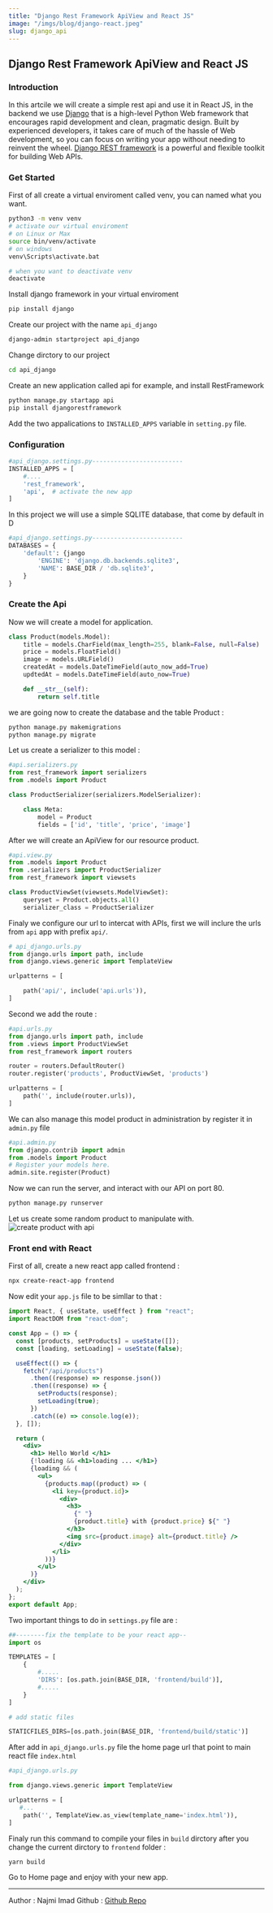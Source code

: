```yaml
---
title: "Django Rest Framework ApiView and React JS"
image: "/imgs/blog/django-react.jpeg"
slug: django_api
---
```


<h2 class="article-title"> Django Rest Framework ApiView and React JS</h2>

### Introduction
In this artcile we will create a simple rest api and use it in React JS, in the backend we use [Django](https://www.djangoproject.com/) that is a high-level Python Web framework that encourages rapid development and clean, pragmatic design. Built by experienced developers, it takes care of much of the hassle of Web development, so you can focus on writing your app without needing to reinvent the wheel. [Django REST framework](https://www.django-rest-framework.org) is a powerful and flexible toolkit for building Web APIs.

### Get Started
First of all create a virtual enviroment called venv, you can named what you want.

```bash
python3 -m venv venv
# activate our virtual enviroment
# on Linux or Max
source bin/venv/activate
# on windows
venv\Scripts\activate.bat

# when you want to deactivate venv
deactivate
```

Install django framework in your virtual enviroment

```bash
pip install django
```

Create our project with the name `api_django`

```bash
django-admin startproject api_django
```

Change dirctory to our project

```bash
cd api_django
```

Create an new application called api for example, and install RestFramework

```bash
python manage.py startapp api
pip install djangorestframework
```

Add the two appalications to `INSTALLED_APPS` variable in `setting.py` file.
### Configuration
```python
#api_django.settings.py-------------------------
INSTALLED_APPS = [
	#....
	'rest_framework',
	'api',  # activate the new app
]
```

In this project we will use a simple SQLITE database, that come by default in D

```python
#api_django.settings.py-------------------------
DATABASES = {
    'default': {jango
        'ENGINE': 'django.db.backends.sqlite3',
        'NAME': BASE_DIR / 'db.sqlite3',
    }
}
```
### Create the Api
Now we will create a model for application.

```python
class Product(models.Model):
	title = models.CharField(max_length=255, blank=False, null=False)
	price = models.FloatField()
	image = models.URLField()
	createdAt = models.DateTimeField(auto_now_add=True)
	updtedAt = models.DateTimeField(auto_now=True)

	def __str__(self):
		return self.title

```

we are going now to create the database and the table Product :

```bash
python manage.py makemigrations
python manage.py migrate
```

Let us create a serializer to this model :

```python
#api.serializers.py
from rest_framework import serializers
from .models import Product

class ProductSerializer(serializers.ModelSerializer):

	class Meta:
		model = Product
		fields = ['id', 'title', 'price', 'image']

```

After we will create an ApiView for our resource product.

```python
#api.view.py
from .models import Product
from .serializers import ProductSerializer
from rest_framework import viewsets

class ProductViewSet(viewsets.ModelViewSet):
    queryset = Product.objects.all()
    serializer_class = ProductSerializer

```

Finaly we configure our url to intercat with APIs, first we will inclure the urls from `api` app with prefix `api/`.

```python
# api_django.urls.py
from django.urls import path, include
from django.views.generic import TemplateView

urlpatterns = [

    path('api/', include('api.urls')),
]
```

Second we add the route :

```python
#api.urls.py
from django.urls import path, include
from .views import ProductViewSet
from rest_framework import routers

router = routers.DefaultRouter()
router.register('products', ProductViewSet, 'products')

urlpatterns = [
	path('', include(router.urls)),
]

```
We can also manage this model product in administration by register it in `admin.py` file

```python
#api.admin.py
from django.contrib import admin
from .models import Product
# Register your models here.
admin.site.register(Product)
```
Now we can run the server, and interact with our API on port 80.

```bash
python manage.py runserver
```
Let us create some random product to manipulate with.
![create product with api](imgs/blog/django1.png)

### Front end with React

First of all, create a new react app called frontend :

```bash
npx create-react-app frontend

```

Now edit your `app.js` file to be simllar to that :

```jsx
import React, { useState, useEffect } from "react";
import ReactDOM from "react-dom";

const App = () => {
  const [products, setProducts] = useState([]);
  const [loading, setLoading] = useState(false);

  useEffect(() => {
    fetch("/api/products")
      .then((response) => response.json())
      .then((response) => {
        setProducts(response);
        setLoading(true);
      })
      .catch((e) => console.log(e));
  }, []);

  return (
    <div>
      <h1> Hello World </h1>
      {!loading && <h1>loading ... </h1>}
      {loading && (
        <ul>
          {products.map((product) => (
            <li key={product.id}>
              <div>
                <h3>
                  {" "}
                  {product.title} with {product.price} ${" "}
                </h3>
                <img src={product.image} alt={product.title} />
              </div>
            </li>
          ))}
        </ul>
      )}
    </div>
  );
};
export default App;
```

Two important things to do in `settings.py` file are :

```python
##--------fix the template to be your react app--
import os

TEMPLATES = [
	{
		#.....
		'DIRS': [os.path.join(BASE_DIR, 'frontend/build')],
		#.....
	}
]

# add static files

STATICFILES_DIRS=[os.path.join(BASE_DIR, 'frontend/build/static')]

```

After add in `api_django.urls.py` file the home page url that point to main react file `index.html`

```python
#api_django.urls.py

from django.views.generic import TemplateView

urlpatterns = [
   #...
    path('', TemplateView.as_view(template_name='index.html')),
]

```

Finaly run this command to compile your files in `build` dirctory after you change the current dirctory to `frontend` folder :

```bash
yarn build
```

Go to Home page and enjoy with your new app.

---

Author : Najmi Imad
Github : [Github Repo](http://github.com/najmi9/api_django_blog)

